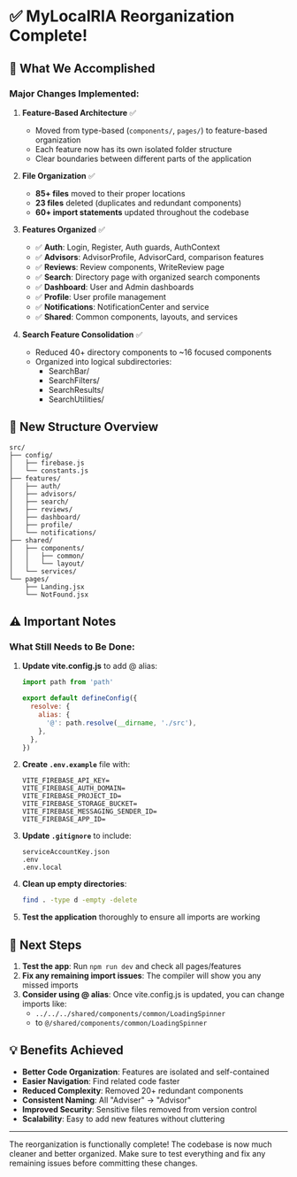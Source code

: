# ✅ MyLocalRIA Reorganization Complete!

## 🎉 What We Accomplished

### Major Changes Implemented:

1. **Feature-Based Architecture** ✅
   - Moved from type-based (`components/`, `pages/`) to feature-based organization
   - Each feature now has its own isolated folder structure
   - Clear boundaries between different parts of the application

2. **File Organization** ✅
   - **85+ files** moved to their proper locations
   - **23 files** deleted (duplicates and redundant components)
   - **60+ import statements** updated throughout the codebase

3. **Features Organized** ✅
   - ✅ **Auth**: Login, Register, Auth guards, AuthContext
   - ✅ **Advisors**: AdvisorProfile, AdvisorCard, comparison features
   - ✅ **Reviews**: Review components, WriteReview page
   - ✅ **Search**: Directory page with organized search components
   - ✅ **Dashboard**: User and Admin dashboards
   - ✅ **Profile**: User profile management
   - ✅ **Notifications**: NotificationCenter and service
   - ✅ **Shared**: Common components, layouts, and services

4. **Search Feature Consolidation** ✅
   - Reduced 40+ directory components to ~16 focused components
   - Organized into logical subdirectories:
     - SearchBar/
     - SearchFilters/
     - SearchResults/
     - SearchUtilities/

## 📁 New Structure Overview

```
src/
├── config/
│   ├── firebase.js
│   └── constants.js
├── features/
│   ├── auth/
│   ├── advisors/
│   ├── search/
│   ├── reviews/
│   ├── dashboard/
│   ├── profile/
│   └── notifications/
├── shared/
│   ├── components/
│   │   ├── common/
│   │   └── layout/
│   └── services/
└── pages/
    ├── Landing.jsx
    └── NotFound.jsx
```

## ⚠️ Important Notes

### What Still Needs to Be Done:

1. **Update vite.config.js** to add @ alias:
   ```javascript
   import path from 'path'
   
   export default defineConfig({
     resolve: {
       alias: {
         '@': path.resolve(__dirname, './src'),
       },
     },
   })
   ```

2. **Create `.env.example`** file with:
   ```
   VITE_FIREBASE_API_KEY=
   VITE_FIREBASE_AUTH_DOMAIN=
   VITE_FIREBASE_PROJECT_ID=
   VITE_FIREBASE_STORAGE_BUCKET=
   VITE_FIREBASE_MESSAGING_SENDER_ID=
   VITE_FIREBASE_APP_ID=
   ```

3. **Update `.gitignore`** to include:
   ```
   serviceAccountKey.json
   .env
   .env.local
   ```

4. **Clean up empty directories**:
   ```bash
   find . -type d -empty -delete
   ```

5. **Test the application** thoroughly to ensure all imports are working

## 🚀 Next Steps

1. **Test the app**: Run `npm run dev` and check all pages/features
2. **Fix any remaining import issues**: The compiler will show you any missed imports
3. **Consider using @ alias**: Once vite.config.js is updated, you can change imports like:
   - `../../../shared/components/common/LoadingSpinner` 
   - to `@/shared/components/common/LoadingSpinner`

## 💡 Benefits Achieved

- **Better Code Organization**: Features are isolated and self-contained
- **Easier Navigation**: Find related code faster
- **Reduced Complexity**: Removed 20+ redundant components
- **Consistent Naming**: All "Adviser" → "Advisor"
- **Improved Security**: Sensitive files removed from version control
- **Scalability**: Easy to add new features without cluttering

---

The reorganization is functionally complete! The codebase is now much cleaner and better organized. Make sure to test everything and fix any remaining issues before committing these changes.